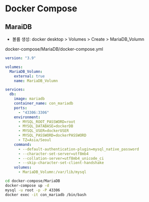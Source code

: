 # Docker Compose

## MaraiDB
* 볼륨 생성: docker desktop > Volumes > Create > MariaDB_Volumn

docker-compose/MariaDB/docker-compose.yml
```yml
version: "3.9"

volumes:
  MariaDB_Volumn:
    external: true
    name: MariaDB_Volumn

services:
  db:
    image: mariadb
    container_name: con_mariadb
    ports: 
      - "43306:3306"
    environment:
      - MYSQL_ROOT_PASSWORD=root
      - MYSQL_DATABASE=dockerDB
      - MYSQL_USER=dockerUSER
      - MYSQL_PASSWORD=dockerPASSWORD
      - TZ=Asia/Seoul
    command: 
      - --default-authentication-plugin=mysql_native_password
      - --character-set-server=utf8mb4
      - --collation-server=utf8mb4_unicode_ci
      - --skip-character-set-client-handshake
    volumes:
      - MariaDB_Volumn:/var/lib/mysql
```

```sh
cd docker-compose/MariaDB
docker-compose up -d
mysql -u root -p -P 43306
docker exec -it con_mariadb /bin/bash
```
